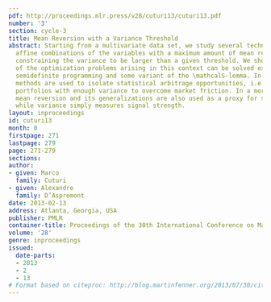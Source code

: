 ```yaml
---
pdf: http://proceedings.mlr.press/v28/cuturi13/cuturi13.pdf
number: '3'
section: cycle-3
title: Mean Reversion with a Variance Threshold
abstract: Starting from a multivariate data set, we study several techniques to isolate
  affine combinations of the variables with a maximum amount of mean reversion, while
  constraining the variance to be larger than a given threshold. We show that many
  of the optimization problems arising in this context can be solved exactly using
  semidefinite programming and some variant of the \mathcalS-lemma. In finance, these
  methods are used to isolate statistical arbitrage opportunities, i.e. mean reverting
  portfolios with enough variance to overcome market friction. In a more general setting,
  mean reversion and its generalizations are also used as a proxy for stationarity,
  while variance simply measures signal strength.
layout: inproceedings
id: cuturi13
month: 0
firstpage: 271
lastpage: 279
page: 271-279
sections: 
author:
- given: Marco
  family: Cuturi
- given: Alexandre
  family: D’Aspremont
date: 2013-02-13
address: Atlanta, Georgia, USA
publisher: PMLR
container-title: Proceedings of the 30th International Conference on Machine Learning
volume: '28'
genre: inproceedings
issued:
  date-parts:
  - 2013
  - 2
  - 13
# Format based on citeproc: http://blog.martinfenner.org/2013/07/30/citeproc-yaml-for-bibliographies/
---
```

